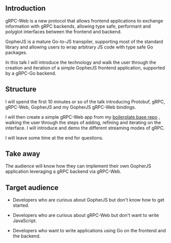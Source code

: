 ## Introduction

gRPC-Web is a new protocol that allows frontend applications to exchange
information with gRPC backends, allowing type safe, performant and polyglot
interfaces between the frontend and backend.

GopherJS is a mature Go-to-JS transpiler, supporting most of the standard
library and allowing users to wrap arbitrary JS code with type safe Go packages.

In this talk I will introduce the technology and walk the user through the
creation and iteration of a simple GopherJS frontend application, supported by
a gRPC-Go backend.

## Structure

I will spend the first 10 minutes or so of the talk introducing Protobuf, gRPC,
gRPC-Web, GopherJS and my GopherJS gRPC-Web bindings.

I will then create a simple gRPC-Web app from my
[boilerplate base repo](https://github.com/johanbrandhorst/grpcweb-boilerplate/)
, walking the user through the steps of adding, refining and iterating on the
interface. I will introduce and demo the different streaming modes of gRPC.

I will leave some time at the end for questions.

## Take away

The audience will know how they can implement their own GopherJS application
leveraging a gRPC backend via gRPC-Web.

## Target audience

- Developers who are curious about GopherJS but don't know how to get started.

- Developers who are curious about gRPC-Web but don't want to write JavaScript.

- Developers who want to write applications using Go on the frontend and
  the backend.
